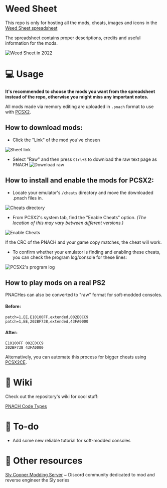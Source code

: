 # Weed Sheet
This repo is only for hosting all the mods, cheats, images and icons in the [Weed Sheet spreadsheet](https://docs.google.com/spreadsheets/d/12eUPni-GbMofoGcAvGEoB3BGuzlzkY7DaH_3v3yMG78/)

The spreadsheet contains proper descriptions, credits and useful information for the mods.

![Weed Sheet in 2022](https://github.com/zzamizz/weed-sheet/blob/main/Media/Screenshots/weed%20sheet%20updated.png)
# 💻 Usage
**It's recommended to choose the mods you want from the spreadsheet instead of the repo, otherwise you might miss any important notes.**

All mods made via memory editing are uploaded in ``.pnach`` format to use with [PCSX2](https://pcsx2.net).

## How to download mods:
- Click the "Link" of the mod you've chosen

![Sheet link](https://raw.githubusercontent.com/zzamizz/weed-sheet/main/Media/Screenshots/sheetlink.png)

- Select "Raw" and then press ``Ctrl+S`` to download the raw text page as PNACH
![Download raw](https://raw.githubusercontent.com/zzamizz/weed-sheet/main/Media/Screenshots/downloadraw.png)
## How to install and enable the mods for PCSX2:
- Locate your emulator's ``/cheats`` directory and move the downloaded .pnach files in.

![Cheats directory](https://raw.githubusercontent.com/zzamizz/weed-sheet/main/Media/Screenshots/cheatdirectory.png)
- From PCSX2's system tab, find the "Enable Cheats" option. *(The location of this may vary between different versions.)*

![Enable Cheats](https://raw.githubusercontent.com/zzamizz/weed-sheet/main/Media/Screenshots/enablecheats.png)

If the CRC of the PNACH and your game copy matches, the cheat will work.

- To confirm whether your emulator is finding and enabling these cheats, you can check the program log/console for these lines:

![PCSX2's program log](https://raw.githubusercontent.com/zzamizz/weed-sheet/main/Media/Screenshots/programlog.png)

## How to play mods on a real PS2
PNACHes can also be converted to "raw" format for soft-modded consoles.
#### Before:
```
patch=1,EE,E10100FF,extended,002E0CC9 
patch=1,EE,202BF738,extended,43FA0000
```
#### After:
```
E10100FF 002E0CC9
202BF738 43FA0000
```
Alternatively, you can automate this process for bigger cheats using [PCSX2CE](https://forums.pcsx2.net/Thread-PCSX2CE-PCSX2-Cheat-Converter-Patch-File-Editor).

# 📖 Wiki
Check out the repository's wiki for cool stuff:

[PNACH Code Types](https://github.com/zzamizz/weed-sheet/wiki/PNACH-Code-Types)

# 🚧 To-do
- Add some new reliable tutorial for soft-modded consoles

# 💬 Other resources
[Sly Cooper Modding Server](https://discord.gg/2GSXcEzPJA) ~ Discord community dedicated to mod and reverse engineer the Sly series

